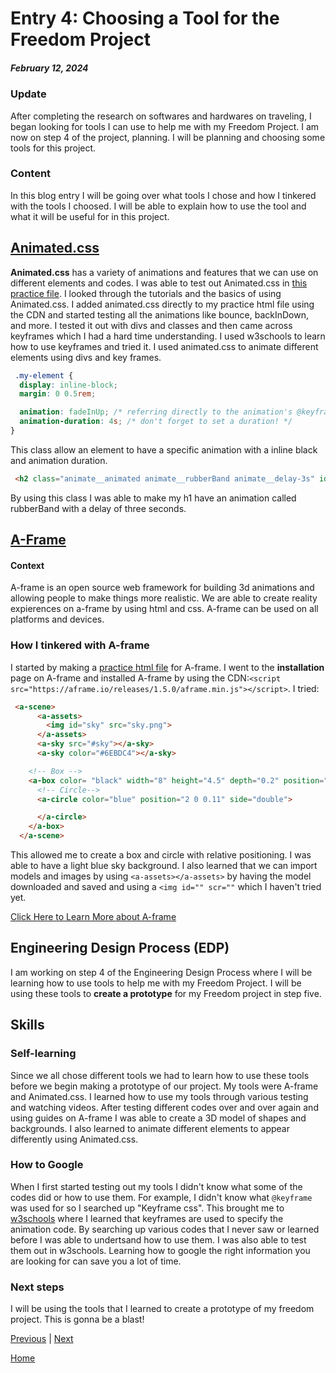 # Entry 4: Choosing a Tool for the Freedom Project
##### February 12, 2024
### Update
After completing the research on softwares and hardwares on traveling, I began looking for tools I can use to help me with my Freedom Project. I am now on step 4 of the project, planning. I will be planning and choosing some tools for this project.

### Content
In this blog entry I will be going over what tools I chose and how I tinkered with the tools I choosed. I will be able to explain how to use the tool and what it will be useful for in this project.

##  [Animated.css](https://animate.style/)
**Animated.css** has a variety of animations and features that we can use on different elements and codes. I was able to test out Animated.css in [this practice file](..//tool/animated-css.html). I looked through the tutorials and the basics of using Animated.css. I added animated.css directly to my practice html file using the CDN and started testing all the animations like bounce, backInDown, and more. I tested it out with divs and classes and then came across keyframes which I had a hard time understanding. I used w3schools to learn how to use keyframes and tried it. I used animated.css to animate different elements using divs and key frames.
```css
 .my-element {
  display: inline-block;
  margin: 0 0.5rem;

  animation: fadeInUp; /* referring directly to the animation's @keyframe declaration */
  animation-duration: 4s; /* don't forget to set a duration! */
}
```
This class allow an element to have a specific animation with a inline black and animation duration.
```html
 <h2 class="animate__animated animate__rubberBand animate__delay-3s" id="test2"> Welcome to my practice html file for animated.css!</h2>
```
By using this class I was able to make my h1 have an animation called rubberBand with a delay of three seconds.


## [A-Frame](https://aframe.io/)
#### Context
A-frame is an open source web framework for building 3d animations and allowing people to make things more realistic. We are able to create reality expierences on a-frame by using html and css. A-frame can be used on all platforms and devices.
### How I tinkered with A-frame
I started by making a [practice html file](../tool/a-frame.html) for A-frame. I went to the **installation** page on A-frame and installed A-frame by using the CDN:```<script src="https://aframe.io/releases/1.5.0/aframe.min.js"></script>```.
I tried:
```html
 <a-scene>
      <a-assets>
        <img id="sky" src="sky.png">
      </a-assets>
      <a-sky src="#sky"></a-sky>
      <a-sky color="#6EBDC4"></a-sky>

    <!-- Box -->
    <a-box color= "black" width="8" height="4.5" depth="0.2" position="0 3 -7" >
      <!-- Circle-->
      <a-circle color="blue" position="2 0 0.11" side="double">

      </a-circle>
    </a-box>
  </a-scene>
```
This allowed me to create a box and circle with relative positioning. I was able to have a light blue sky background. I also learned that we can import models and images by using ```<a-assets></a-assets>``` by having the model downloaded and saved and using a ```<img id="" scr=""``` which I haven't tried yet.

[Click Here to Learn More about A-frame](https://www.youtube.com/watch?v=ktjMCanKNLk&list=PL8MkBHej75fJD-HveDzm4xKrciC5VfYuV)


## Engineering Design Process (EDP)
I am working on step 4 of the Engineering Design Process where I will be learning how to use tools to help me with my Freedom Project. I will be using these tools to **create a prototype** for my Freedom project in step five.
## Skills

### Self-learning
Since we all chose different tools we had to learn how to use these tools before we begin making a prototype of our project. My tools were A-frame and Animated.css. I learned how to use my tools through various testing and watching videos. After testing different codes over and over again and using guides on A-frame I was able to create a 3D model of shapes and backgrounds. I also learned to animate different elements to appear differently using Animated.css.

### How to Google
When I first started testing out my tools I didn't know what some of the codes did or how to use them. For example, I didn't know what ```@keyframe``` was used for so I searched up "Keyframe css". This brought me to [w3schools](https://www.w3schools.com/cssref/css3_pr_animation-keyframes.php) where I learned that keyframes are used to specify the animation code. By searching up various codes that I never saw or learned before I was able to undertsand how to use them. I was also able to test them out in w3schools. Learning how to google the right information you are looking for can save you a lot of time.



### Next steps
I will be using the tools that I learned to create a prototype of my freedom project. This is gonna be a blast!







[Previous](entry03.md) | [Next](entry05.md)

[Home](../README.md)
